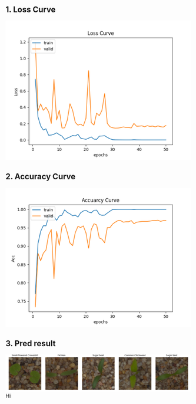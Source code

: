 ## 1. Loss Curve

![image](https://github.com/zan8161/Machine-Learning/blob/main/HW1/pics/Loss_Curve.png)

## 2. Accuracy Curve

![image](https://github.com/zan8161/Machine-Learning/blob/main/HW1/pics/Acc_Curve.png)

## 3. Pred result

![image](https://github.com/zan8161/Machine-Learning/blob/main/HW1/pics/Five_img_pred_result.png)
Hi

